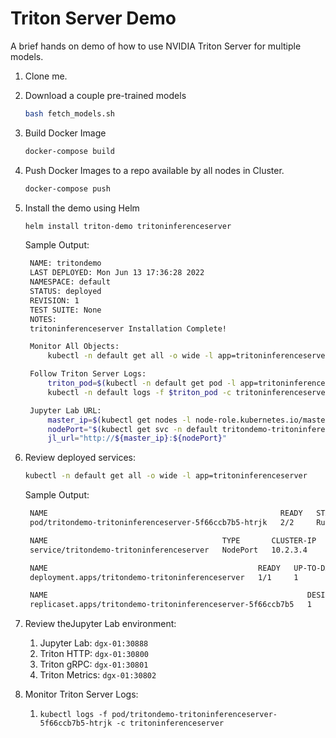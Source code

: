 # Triton Server Demo

A brief hands on demo of how to use NVIDIA Triton Server for multiple models.

1. Clone me.
2. Download a couple pre-trained models
   ```bash
   bash fetch_models.sh
   ```
3. Build Docker Image
   ```bash
   docker-compose build
   ```
4. Push Docker Images to a repo available by all nodes in Cluster.
   ```bash
   docker-compose push
   ```
5. Install the demo using Helm

   ```bash
   helm install triton-demo tritoninferenceserver
   ```

   Sample Output:

   ```bash
    NAME: tritondemo
    LAST DEPLOYED: Mon Jun 13 17:36:28 2022
    NAMESPACE: default
    STATUS: deployed
    REVISION: 1
    TEST SUITE: None
    NOTES:
    tritoninferenceserver Installation Complete!

    Monitor All Objects:
        kubectl -n default get all -o wide -l app=tritoninferenceserver

    Follow Triton Server Logs:
        triton_pod=$(kubectl -n default get pod -l app=tritoninferenceserver -o name | cut -d \/ -f2 | sed -e 's/\\r$//g')
        kubectl -n default logs -f $triton_pod -c tritoninferenceserver

    Jupyter Lab URL:
        master_ip=$(kubectl get nodes -l node-role.kubernetes.io/master= --no-headers -o custom-columns=IP:.status.addresses.*.address | cut -f1 -d, | head -1)
        nodePort="$(kubectl get svc -n default tritondemo-tritoninferenceserver --no-headers -o custom-columns=PORT:.spec.ports[?\(@.name==\"http2\"\)].nodePort)"
        jl_url="http://${master_ip}:${nodePort}"
   ```

6. Review deployed services:

   ```bash
   kubectl -n default get all -o wide -l app=tritoninferenceserver
   ```

   Sample Output:

   ```bash
    NAME                                                    READY   STATUS    RESTARTS   AGE   IP              NODE         NOMINATED NODE   READINESS GATES
    pod/tritondemo-tritoninferenceserver-5f66ccb7b5-htrjk   2/2     Running   0          38s   10.1.2.3        dgx-01       <none>           <none>

    NAME                                       TYPE       CLUSTER-IP     EXTERNAL-IP   PORT(S)                                                       AGE   SELECTOR
    service/tritondemo-tritoninferenceserver   NodePort   10.2.3.4       <none>        8000:30800/TCP,8001:30801/TCP,8002:30802/TCP,8888:30888/TCP   38s   app=tritoninferenceserver,release=tritondemo

    NAME                                               READY   UP-TO-DATE   AVAILABLE   AGE   CONTAINERS                                               IMAGES                                                                                        SELECTOR
    deployment.apps/tritondemo-tritoninferenceserver   1/1     1            1           38s   tritoninferenceserver,tritoninferenceserver-jupyterlab   registry.local:31500/triton-server-demo:0.1.0,registry.local:31500/triton-server-demo:0.1.0   app=tritoninferenceserver,release=tritondemo

    NAME                                                          DESIRED   CURRENT   READY   AGE   CONTAINERS                                               IMAGES                                                                                        SELECTOR
    replicaset.apps/tritondemo-tritoninferenceserver-5f66ccb7b5   1         1         1       38s   tritoninferenceserver,tritoninferenceserver-jupyterlab   registry.local:31500/triton-server-demo:0.1.0,registry.local:31500/triton-server-demo:0.1.0   app=tritoninferenceserver,pod-template-hash=5f66ccb7b5,release=tritondemo
   ```

7. Review theJupyter Lab environment:

   1. Jupyter Lab: `dgx-01:30888`
   2. Triton HTTP: `dgx-01:30800`
   3. Triton gRPC: `dgx-01:30801`
   4. Triton Metrics: `dgx-01:30802`

8. Monitor Triton Server Logs:

   1. `kubectl logs -f pod/tritondemo-tritoninferenceserver-5f66ccb7b5-htrjk -c tritoninferenceserver`
